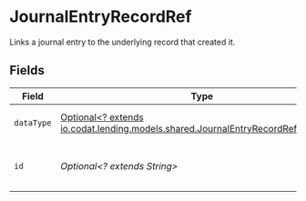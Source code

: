 # JournalEntryRecordRef

Links a journal entry to the underlying record that created it.


## Fields

| Field                                                                                                                                    | Type                                                                                                                                     | Required                                                                                                                                 | Description                                                                                                                              | Example                                                                                                                                  |
| ---------------------------------------------------------------------------------------------------------------------------------------- | ---------------------------------------------------------------------------------------------------------------------------------------- | ---------------------------------------------------------------------------------------------------------------------------------------- | ---------------------------------------------------------------------------------------------------------------------------------------- | ---------------------------------------------------------------------------------------------------------------------------------------- |
| `dataType`                                                                                                                               | [Optional<? extends io.codat.lending.models.shared.JournalEntryRecordRefDataType>](../../models/shared/JournalEntryRecordRefDataType.md) | :heavy_minus_sign:                                                                                                                       | Name of underlying data type.                                                                                                            | transfers                                                                                                                                |
| `id`                                                                                                                                     | *Optional<? extends String>*                                                                                                             | :heavy_minus_sign:                                                                                                                       | 'id' of the underlying record or data type.                                                                                              |                                                                                                                                          |